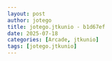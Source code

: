 ```yaml
---
layout: post
author: jotego
title: jotego.jtkunio - b1d67ef
date: 2025-07-18
categories: [Arcade, jtkunio]
tags: [jotego.jtkunio]
---
```


